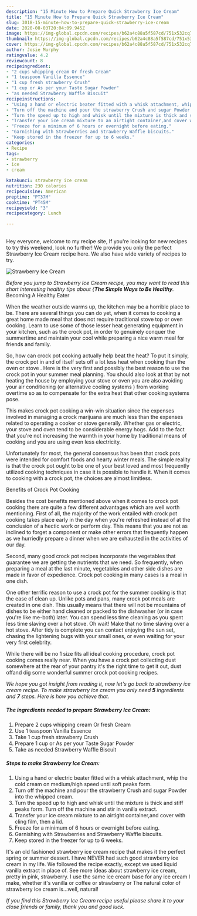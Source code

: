 ```yaml
---
description: "15 Minute How to Prepare Quick Strawberry Ice Cream"
title: "15 Minute How to Prepare Quick Strawberry Ice Cream"
slug: 3018-15-minute-how-to-prepare-quick-strawberry-ice-cream
date: 2020-08-03T20:04:09.945Z
image: https://img-global.cpcdn.com/recipes/b62a4c88a5f587cd/751x532cq70/strawberry-ice-cream-recipe-main-photo.jpg
thumbnail: https://img-global.cpcdn.com/recipes/b62a4c88a5f587cd/751x532cq70/strawberry-ice-cream-recipe-main-photo.jpg
cover: https://img-global.cpcdn.com/recipes/b62a4c88a5f587cd/751x532cq70/strawberry-ice-cream-recipe-main-photo.jpg
author: Josie Murphy
ratingvalue: 4.2
reviewcount: 8
recipeingredient:
- "2 cups whipping cream Or fresh Cream"
- "1 teaspoon Vanilla Essence"
- "1 cup fresh strawberry Crush"
- "1 cup or As per your Taste Sugar Powder"
- "as needed Strawberry Waffle Biscuit"
recipeinstructions:
- "Using a hand or electric beater fitted with a whisk attachment, whip the cold cream on medium/high speed until soft peaks form."
- "Turn off the machine and pour the strawberry Crush and sugar Powder into the whipped cream."
- "Turn the speed up to high and whisk until the mixture is thick and stiff peaks form. Turn off the machine and stir in vanilla extract."
- "Transfer your ice cream mixture to an airtight container,and cover with cling film, then a lid."
- "Freeze for a minimum of 6 hours or overnight before eating."
- "Garnishing with Strawberries and Strawberry Waffle biscuits."
- "Keep stored in the freezer for up to 6 weeks."
categories:
- Recipe
tags:
- strawberry
- ice
- cream

katakunci: strawberry ice cream 
nutrition: 230 calories
recipecuisine: American
preptime: "PT37M"
cooktime: "PT45M"
recipeyield: "3"
recipecategory: Lunch

---
```

<br>
Hey everyone, welcome to my recipe site, If you're looking for new recipes to try this weekend, look no further! We provide you only the perfect Strawberry Ice Cream recipe here. We also have wide variety of recipes to try.
<br>


![Strawberry Ice Cream](https://img-global.cpcdn.com/recipes/b62a4c88a5f587cd/751x532cq70/strawberry-ice-cream-recipe-main-photo.jpg)

<i>Before you jump to Strawberry Ice Cream recipe, you may want to read this short interesting healthy tips about {<strong>The Simple Ways to Be Healthy</strong>.</i>
Becoming A Healthy Eater


When the weather outside warms up, the kitchen may be a horrible place to be. There are several things you can do yet, when it comes to cooking a great home made meal that does not require traditional stove top or oven cooking. Learn to use some of those lesser heat generating equipment in your kitchen, such as the crock pot, in order to genuinely conquer the summertime and maintain your cool while preparing a nice warm meal for friends and family.

So, how can crock pot cooking actually help beat the heat? To put it simply, the crock pot in and of itself sets off a lot less heat when cooking than the oven or stove . Here is the very first and possibly the best reason to use the crock pot in your summer meal planning. You should also look at that by not heating the house by employing your stove or oven you are also avoiding your air conditioning (or alternative cooling systems ) from working overtime so as to compensate for the extra heat that other cooking systems pose.

This makes crock pot cooking a win-win situation since the expenses involved in managing a crock marijuana are much less than the expenses related to operating a cooker or stove generally. Whether gas or electric, your stove and oven tend to be considerable energy hogs. Add to the fact that you're not increasing the warmth in your home by traditional means of cooking and you are using even less electricity.

Unfortunately for most, the general consensus has been that crock pots were intended for comfort foods and hearty winter meals.  The simple reality is that the crock pot ought to be one of your best loved and most frequently utilized cooking techniques in case it is possible to handle it. When it comes to cooking with a crock pot, the choices are almost limitless.  

Benefits of Crock Pot Cooking

Besides the cost benefits mentioned above when it comes to crock pot cooking there are quite a few different advantages which are well worth mentioning. First of all, the majority of the work entailed with crock pot cooking takes place early in the day when you're refreshed instead of at the conclusion of a hectic work or perform day. This means that you are not as inclined to forget a component or make other errors that frequently happen as we hurriedly prepare a dinner when we are exhausted in the activities of our day.

Second, many good crock pot recipes incorporate the vegetables that guarantee we are getting the nutrients that we need. So frequently, when preparing a meal at the last minute, vegetables and other side dishes are made in favor of expedience. Crock pot cooking in many cases is a meal in one dish.

One other terrific reason to use a crock pot for the summer cooking is that the ease of clean up.  Unlike pots and pans, many crock pot meals are created in one dish. This usually means that there will not be mountains of dishes to be either hand cleaned or packed to the dishwasher (or in case you're like me-both) later. You can spend less time cleaning as you spent less time slaving over a hot stove. Oh wait! Make that no time slaving over a hot stove. After tidy is complete you can contact enjoying the sun set, chasing the lightening bugs with your small ones, or even waiting for your very first celebrity.

While there will be no 1 size fits all ideal cooking procedure, crock pot cooking comes really near. When you have a crock pot collecting dust somewhere at the rear of your pantry it's the right time to get it out, dust offand dig some wonderful summer crock pot cooking recipes.


<i>We hope you got insight from reading it, now let's go back to strawberry ice cream recipe. To make strawberry ice cream you only need <strong>5</strong> ingredients and <strong>7</strong> steps. Here is how you achieve that.
</i>

##### The ingredients needed to prepare Strawberry Ice Cream:

1. Prepare 2 cups whipping cream Or fresh Cream
1. Use 1 teaspoon Vanilla Essence
1. Take 1 cup fresh strawberry Crush
1. Prepare 1 cup or As per your Taste Sugar Powder
1. Take as needed Strawberry Waffle Biscuit


##### Steps to make Strawberry Ice Cream:

1. Using a hand or electric beater fitted with a whisk attachment, whip the cold cream on medium/high speed until soft peaks form.
1. Turn off the machine and pour the strawberry Crush and sugar Powder into the whipped cream.
1. Turn the speed up to high and whisk until the mixture is thick and stiff peaks form. Turn off the machine and stir in vanilla extract.
1. Transfer your ice cream mixture to an airtight container,and cover with cling film, then a lid.
1. Freeze for a minimum of 6 hours or overnight before eating.
1. Garnishing with Strawberries and Strawberry Waffle biscuits.
1. Keep stored in the freezer for up to 6 weeks.


It&#39;s an old fashioned strawberry ice cream recipe that makes it the perfect spring or summer dessert. I have NEVER had such good strawberry ice cream in my life. We followed the recipe exactly, except we used liquid vanilla extract in place of. See more ideas about strawberry ice cream, pretty in pink, strawberry. I use the same ice cream base for any ice cream I make, whether it&#39;s vanilla or coffee or strawberry or The natural color of strawberry ice cream is…well, natural! 

<i>If you find this Strawberry Ice Cream recipe useful please share it to your close friends or family, thank you and good luck.</i>
